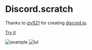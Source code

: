 # Discord.scratch
Thanks to [izy521](https://github.com/izy521) for creating [discord.io](https://github.com/izy521/discord.io).  
  
[Try it](http://scratchx.org/?url=https://merlintor.github.io/Discord.scratch/extension.js#scratch)  
  
  
![example](https://cdn.discordapp.com/attachments/499933645021249536/500432755742736404/unknown.png)
![lul](https://media1.tenor.com/images/5b72cb558740b83251efbb830a70dcf7/tenor.gif?itemid=9902854)
